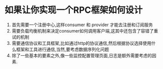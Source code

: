 # 如果让你实现一个RPC框架如何设计
1. 首先需要一个注册中心,这样consumer 和 provider 才能去注册和订阅服务
2. 需要负载均衡机制来决定consumer如何调用客户端,这其中还包含了容错了重试的机制
3. 需要通信协议和工具框架,比如通过http的协议通信,然后根据协议选择使用什么框架和工具进行通信,当然,要考虑数据序列化问题
4. 除了一些基本的要素之外,像一些监控配置管理页面,日志是额外需要考虑的因素.